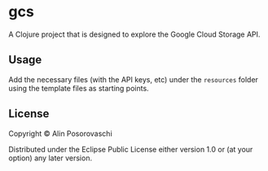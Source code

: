 # gcs

A Clojure project that is designed to explore the Google Cloud Storage API.

## Usage
Add the necessary files (with the API keys, etc) under the `resources` folder 
using the template files as starting points.

## License

Copyright © Alin Posorovaschi

Distributed under the Eclipse Public License either version 1.0 or (at
your option) any later version.
